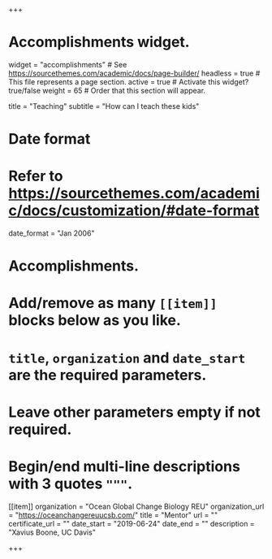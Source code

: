 +++
# Accomplishments widget.
widget = "accomplishments"  # See https://sourcethemes.com/academic/docs/page-builder/
headless = true  # This file represents a page section.
active = true # Activate this widget? true/false
weight = 65  # Order that this section will appear.

title = "Teaching"
subtitle = "How can I teach these kids"

# Date format
#   Refer to https://sourcethemes.com/academic/docs/customization/#date-format
date_format = "Jan 2006"

# Accomplishments.
#   Add/remove as many `[[item]]` blocks below as you like.
#   `title`, `organization` and `date_start` are the required parameters.
#   Leave other parameters empty if not required.
#   Begin/end multi-line descriptions with 3 quotes `"""`.

[[item]]
  organization = "Ocean Global Change Biology REU"
  organization_url = "https://oceanchangereuucsb.com/"
  title = "Mentor"
  url = ""
  certificate_url = ""
  date_start = "2019-06-24"
  date_end = ""
  description = "Xavius Boone, UC Davis"

+++
